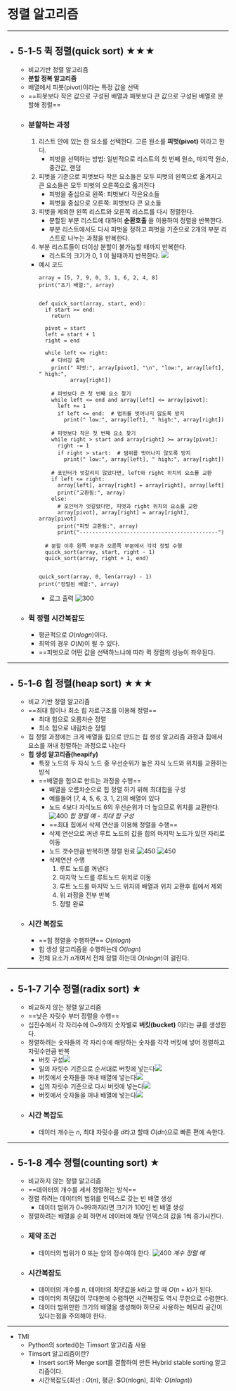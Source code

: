 # 정렬 알고리즘
---
- ## 5-1-5 퀵 정렬(quick sort) ★★★
	- 비교기반 정렬 알고리즘
	- **분할 정복 알고리즘**
	- 배열에서 피봇(pivot)이라는 특정 값을 선택
	- ==피봇보다 작은 값으로 구성된 배열과 패봇보다 큰 값으로 구성된 배열로 분할해 정렬==
	- ### 분할하는 과정
		1. 리스트 안에 있는 한 요소를 선택한다. 고른 원소를 **피벗(pivot)** 이라고 한다.
			- 피벗을 선택하는 방법: 일반적으로 리스트의 첫 번째 원소, 마지막 원소, 중간값, 랜덤
		2. 피벗을 기준으로 피벗보다 작은 요소들은 모두 피벗의 왼쪽으로 옮겨지고 큰 요소들은 모두 피벗의 오른쪽으로 옯겨진다
			- 피벗을 중심으로 왼쪽: 피벗보다 작은요소들
			- 피벗을 중심으로 오른쪽: 피벗보다 큰 요소들
		3. 피벗을 제외한 왼쪽 리스트와 오른쪽 리스트를 다시 정렬한다.
			- 분할된 부분 리스트에 대하여 **순환호출** 을 이용하여 정렬을 반복한다.
			- 부분 리스트에서도 다시 피벗을 정하고 피벗을 기준으로 2개의 부분 리스트로 나누는 과정을 반복한다.
		4. 부분 리스트들이 더이상 분할이 불가능할 때까지 반복한다.
			- 리스트의 크기가 0, 1 이 될때까지 반복한다.
		![](https://i.imgur.com/ijJ6QIq.png)
		- 예시 코드
			```
			array = [5, 7, 9, 0, 3, 1, 6, 2, 4, 8]
			print("초기 배열:", array)
			
			
			def quick_sort(array, start, end):
			  if start >= end:
			    return
			
			  pivot = start
			  left = start + 1
			  right = end
			
			  while left <= right:
			    # 디버깅 출력
			    print(" 피벗:", array[pivot], "\n", "low:", array[left], " high:",
			          array[right])
			
			    # 피벗보다 큰 첫 번째 요소 찾기
			    while left <= end and array[left] <= array[pivot]:
			      left += 1
			      if left <= end:  # 범위를 벗어나지 않도록 방지
			        print(" low:", array[left], " high:", array[right])
			
			    # 피벗보다 작은 첫 번째 요소 찾기
			    while right > start and array[right] >= array[pivot]:
			      right -= 1
			      if right > start:  # 범위를 벗어나지 않도록 방지
			        print(" low:", array[left], " high:", array[right])
			
			    # 포인터가 엇갈리지 않았다면, left와 right 위치의 요소를 교환
			    if left <= right:
			      array[left], array[right] = array[right], array[left]
			      print("교환됨:", array)
			    else:
			      # 포인터가 엇갈렸다면, 피벗과 right 위치의 요소를 교환
			      array[pivot], array[right] = array[right], array[pivot]
			      print("피벗 교환됨:", array)
			      print("--------------------------------------------")
			
			  # 분할 이후 왼쪽 부분과 오른쪽 부분에서 각각 정렬 수행
			  quick_sort(array, start, right - 1)
			  quick_sort(array, right + 1, end)
			
			
			quick_sort(array, 0, len(array) - 1)
			print("정렬된 배열:", array)
			```
			- 로그 출력
				![300](https://i.imgur.com/BIW5b3o.png)
	- ### 퀵 정렬 시간복잡도
		- 평균적으로  $O(nlogn)$이다.
		- 최악의 경우 $O(N)$이 될 수 있다.
		- ==피벗으로 어떤 값을 선택하느냐에 따라 퀵 정렬의 성능이 좌우된다.
---
- ## 5-1-6 힙 정렬(heap sort) ★★★
	- 비교 기반 정렬 알고리즘
	- ==최대 힙이나 최소 힙 자료구조를 이용해 정렬==
		- 최대 힙으로 오름차순 정렬
		- 최소 힙으로 내림차순 정렬
	- 힙 정렬 과정에는 크게 배열을 힙으로 만드는 힙 생성 알고리즘 과정과 힙에서 요소를 꺼내 정렬하는 과정으로 나눈다
	- **힙 생성 알고리즘(heapify)**
		- 특정 노드의 두 자식 노드 중 우선순위가 높은 자식 노드와 위치를 교환하는 방식
		- ==배열을 힙으로 만드는 과정을 수행==
			- 배열을 오름차순으로 힙 정렬 하기 위해 최대힙을 구성
			- 예를들어 [7, 4, 5, 6, 3, 1, 2]의 배열이 있다
			- 노드 4보다 자식노드 6의 우선순위가 더 높으므로 위치를 교환한다.
			![400](https://i.imgur.com/RrUcCmv.png)  _힙 정렬 예 - 최대 힙 구성_
			- ==최대 힙에서 삭제 연산을 이용해 정렬을 수행==
			- 삭제 연산으로 꺼낸 루트 노드의 값을 힙의 마지막 노드가 있던 자리로 이동
			- 노드 갯수만큼 반복하면 정렬 완료
			![450](https://i.imgur.com/SM3EYyU.png)
			![450](https://i.imgur.com/shY0jsC.png)
			- 삭제연산 수행
				1. 루트 노드를 꺼낸다
				2. 마지막 노드를 루트노드 위치로 이동
				3. 루트 노드를 마지막 노드 위치의 배열과 위치 교환후 힙에서 제외
				4. 위 과정을 전부 반복
				5. 정렬 완료
	- ### 시간 복잡도
		- ==힙 정렬을 수행하면== $O(nlogn)$
		- 힙 생성 알고리즘을 수행하는데  $O(log n)$
		- 전체 요소가 $n$개여서 전체 정렬 하는데 $O(n log n)$이 걸린다.
---
- ## 5-1-7 기수 정렬(radix sort) ★
	- 비교하지 않는 정렬 알고리즘
	- ==낮은 자릿수 부터 정렬을 수행==
	- 십진수에서 각 자리수에 0~9까지 숫자별로 **버킷(bucket)** 이라는 큐를 생성한다.
	- 정렬하려는 숫자들의 각 자리수에 해당하는 숫자를 각각 버킷에 넣어 정렬하고 자릿수만큼 반복
		- 버킷 구성![](https://i.imgur.com/qNBMKHr.png)
		- 일의 자릿수 기준으로 순서대로 버킷에 넣는다![](https://i.imgur.com/Qx0KkWr.png)
		- 버킷에서 숫자들을 꺼내 배열에 넣는다![](https://i.imgur.com/cOdRKz6.png)
		- 십의 자릿수 기준으로 다시 버킷에 넣는다![](https://i.imgur.com/aFPts0m.png)
		- 버킷에서 숫자들을 꺼내 배열에 넣는다![](https://i.imgur.com/ptwF3hk.png)
	- ### 시간 복잡도
		- 데이터 개수는 $n$, 최대 자릿수를 $d$라고 할때 $O(dn)$으로 빠른 편에 속한다.
---
- ## 5-1-8 계수 정렬(counting sort) ★
	- 비교하지 않는 정렬 알고리즘
	- ==데이터의 개수를 세서 정렬하는 방식==
	- 정렬 하려는 데이터의 범위를 인덱스로 갖는 빈 배열 생성
		- 데이터 범위가 0~99까지라면 크기가 100인 빈 배열 생성
	- 정렬하려는 배열을 순회 하면서 데이터에 해당 인덱스의 값을 1씩 증가시킨다.
	- ### 제약 조건
		- 데이터의 범위가 0 또는 양의 정수여야 한다.
	 ![400](https://i.imgur.com/nZci340.png)  _계수 정렬 예_
	 - ### 시간복잡도
		 - 데이터의 개수를 $n$, 데이터의 최댓값을 $k$라고 할 때 $O(n+k)$가 된다.
		 - 데이터의 최댓값이 무대한에 수렴하면 시간복잡도 역시 무한으로 수렴한다.
		 - 데이터 범위만한 크기의 배열을 생성해야 하므로 사용하는 메모리 공간이 있다는점을 주의해야 한다.
---
- TMI
	- Python의 sorted()는 Timsort 알고리즘 사용
	- Timsort 알고리즘이란?
		- Insert sort와 Merge sort를 결합하여 만든 Hybrid stable sorting 알고리즘이다.
		- 시간복잡도(최선 : $O(n)$, 평균: $O(nlogn), 최악: $O(nlogn)$)